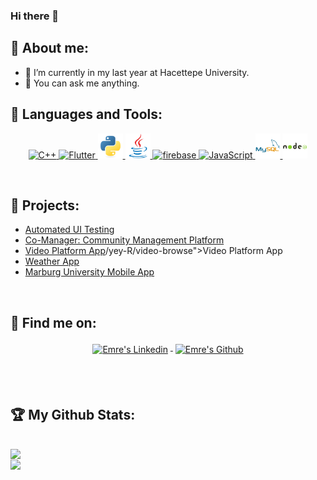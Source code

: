 ### Hi there 👋

## :boy: About me:
- 🔭 I’m currently in my last year at Hacettepe University.
- 💬 You can ask me anything.

## 🧰 Languages and Tools:

<p align="center">
 <a href="https://www.cplusplus.com/" target="_blank"> <img src="https://raw.githubusercontent.com/jmnote/z-icons/master/svg/cpp.svg" alt="C++" width="40" height="40"/> </a>
 <a href="https://flutter.dev/" target="_blank"> <img src="https://cdn.icon-icons.com/icons2/2107/PNG/512/file_type_flutter_icon_130599.png" alt="Flutter" width="40" height="40"/> </a>
 <a href="https://www.python.org" target="_blank"> <img src="https://raw.githubusercontent.com/devicons/devicon/master/icons/python/python-original.svg" alt="python" width="40" height="40"/> </a> 
 <a href="https://www.java.com" target="_blank"> <img src="https://raw.githubusercontent.com/devicons/devicon/master/icons/java/java-original.svg" alt="java" width="40" height="40"/> </a> 
 <a href="https://firebase.google.com/" target="_blank"> <img src="https://www.vectorlogo.zone/logos/firebase/firebase-icon.svg" alt="firebase" width="40" height="40"/> </a> 
<a href="https://www.javascript.com/" target="_blank"> <img src="https://raw.githubusercontent.com/jmnote/z-icons/master/svg/javascript.svg" alt="JavaScript" width="40" height="40"/> </a> 
 <a href="https://www.mysql.com/" target="_blank"> <img src="https://raw.githubusercontent.com/devicons/devicon/master/icons/mysql/mysql-original-wordmark.svg" alt="mysql" width="40" height="40"/> </a> 
 <a href="https://nodejs.org" target="_blank"> <img src="https://raw.githubusercontent.com/devicons/devicon/master/icons/nodejs/nodejs-original-wordmark.svg" alt="nodejs" width="40" height="40"/> </a>
</p>
<br />

## :hammer: Projects:
- <a href="#">Automated UI Testing</a>
- <a href="#">Co-Manager: Community Management Platform</a>
- <a href="https://github.com/yey-R/video-browse">Video Platform App</a>/yey-R/video-browse">Video Platform App</a>
- <a href="https://github.com/yey-R/weather-app">Weather App</a>[]()
- <a href="https://github.com/rukavichka/SP22_Gruppe_Assmann_Kizik_Mandt_Yazici">Marburg University Mobile App</a>


<br />

##  :email: Find me on:
<p align="center">
<a href="https://www.linkedin.com/in/yeeyazici/">
  <img align="center" alt="Emre's Linkedin" height="40" style="vertical-align:top; margin:4px" src="https://cdn.jsdelivr.net/npm/simple-icons@v3/icons/linkedin.svg" />
</a>
<a href="https://github.com/yey-R">
  <img align="center" alt="Emre's Github" height="40" style="vertical-align:top; margin:4px" src="https://cdn.jsdelivr.net/npm/simple-icons@v3/icons/github.svg" color="white"/>
</a>
<p/>

<br/>
<br/>



## :trophy: My Github Stats:
<div align="center">
<br />
<a href="https://github-readme-stats.vercel.app/api?username=yey-R&theme=radical">
  <img  align="left" src="https://github-readme-stats.vercel.app/api?username=yey-R&theme=radical" />
</a>
<br />
<a href="https://github-readme-stats.vercel.app/api/top-langs/?username=yey-R&theme=radical">
  <img align="left" height="250" src="https://github-readme-stats.vercel.app/api/top-langs/?username=yey-R&theme=radical" />
</a>
</div>
